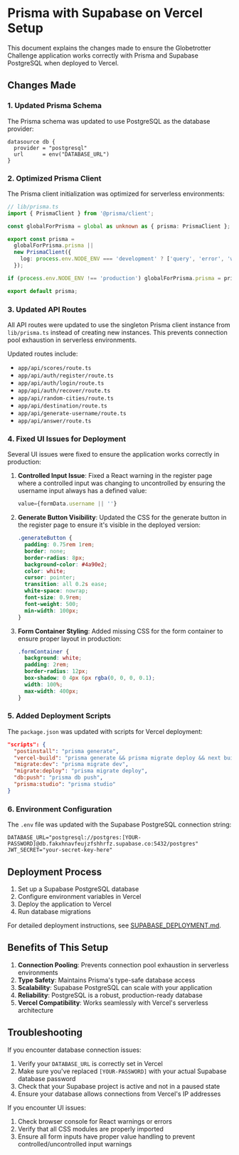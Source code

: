# Prisma with Supabase on Vercel Setup

This document explains the changes made to ensure the Globetrotter Challenge application works correctly with Prisma and Supabase PostgreSQL when deployed to Vercel.

## Changes Made

### 1. Updated Prisma Schema

The Prisma schema was updated to use PostgreSQL as the database provider:

```prisma
datasource db {
  provider = "postgresql"
  url      = env("DATABASE_URL")
}
```

### 2. Optimized Prisma Client

The Prisma client initialization was optimized for serverless environments:

```typescript
// lib/prisma.ts
import { PrismaClient } from '@prisma/client';

const globalForPrisma = global as unknown as { prisma: PrismaClient };

export const prisma =
  globalForPrisma.prisma ||
  new PrismaClient({
    log: process.env.NODE_ENV === 'development' ? ['query', 'error', 'warn'] : ['error'],
  });

if (process.env.NODE_ENV !== 'production') globalForPrisma.prisma = prisma;

export default prisma;
```

### 3. Updated API Routes

All API routes were updated to use the singleton Prisma client instance from `lib/prisma.ts` instead of creating new instances. This prevents connection pool exhaustion in serverless environments.

Updated routes include:
- `app/api/scores/route.ts`
- `app/api/auth/register/route.ts`
- `app/api/auth/login/route.ts`
- `app/api/auth/recover/route.ts`
- `app/api/random-cities/route.ts`
- `app/api/destination/route.ts`
- `app/api/generate-username/route.ts`
- `app/api/answer/route.ts`

### 4. Fixed UI Issues for Deployment

Several UI issues were fixed to ensure the application works correctly in production:

1. **Controlled Input Issue**: Fixed a React warning in the register page where a controlled input was changing to uncontrolled by ensuring the username input always has a defined value:
   ```typescript
   value={formData.username || ''}
   ```

2. **Generate Button Visibility**: Updated the CSS for the generate button in the register page to ensure it's visible in the deployed version:
   ```css
   .generateButton {
     padding: 0.75rem 1rem;
     border: none;
     border-radius: 8px;
     background-color: #4a90e2;
     color: white;
     cursor: pointer;
     transition: all 0.2s ease;
     white-space: nowrap;
     font-size: 0.9rem;
     font-weight: 500;
     min-width: 100px;
   }
   ```

3. **Form Container Styling**: Added missing CSS for the form container to ensure proper layout in production:
   ```css
   .formContainer {
     background: white;
     padding: 2rem;
     border-radius: 12px;
     box-shadow: 0 4px 6px rgba(0, 0, 0, 0.1);
     width: 100%;
     max-width: 400px;
   }
   ```

### 5. Added Deployment Scripts

The `package.json` was updated with scripts for Vercel deployment:

```json
"scripts": {
  "postinstall": "prisma generate",
  "vercel-build": "prisma generate && prisma migrate deploy && next build",
  "migrate:dev": "prisma migrate dev",
  "migrate:deploy": "prisma migrate deploy",
  "db:push": "prisma db push",
  "prisma:studio": "prisma studio"
}
```

### 6. Environment Configuration

The `.env` file was updated with the Supabase PostgreSQL connection string:

```
DATABASE_URL="postgresql://postgres:[YOUR-PASSWORD]@db.fakxhnavfeujzfshhrfz.supabase.co:5432/postgres"
JWT_SECRET="your-secret-key-here"
```

## Deployment Process

1. Set up a Supabase PostgreSQL database
2. Configure environment variables in Vercel
3. Deploy the application to Vercel
4. Run database migrations

For detailed deployment instructions, see [SUPABASE_DEPLOYMENT.md](./SUPABASE_DEPLOYMENT.md).

## Benefits of This Setup

1. **Connection Pooling**: Prevents connection pool exhaustion in serverless environments
2. **Type Safety**: Maintains Prisma's type-safe database access
3. **Scalability**: Supabase PostgreSQL can scale with your application
4. **Reliability**: PostgreSQL is a robust, production-ready database
5. **Vercel Compatibility**: Works seamlessly with Vercel's serverless architecture

## Troubleshooting

If you encounter database connection issues:

1. Verify your `DATABASE_URL` is correctly set in Vercel
2. Make sure you've replaced `[YOUR-PASSWORD]` with your actual Supabase database password
3. Check that your Supabase project is active and not in a paused state
4. Ensure your database allows connections from Vercel's IP addresses

If you encounter UI issues:

1. Check browser console for React warnings or errors
2. Verify that all CSS modules are properly imported
3. Ensure all form inputs have proper value handling to prevent controlled/uncontrolled input warnings 